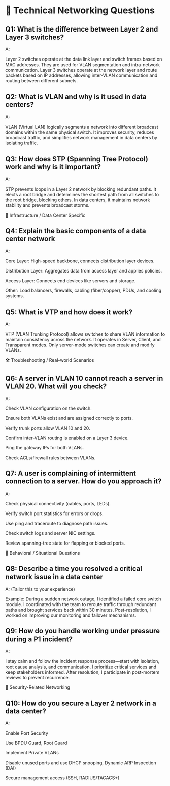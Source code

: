 # 🔧 Technical Networking Questions

## Q1: What is the difference between Layer 2 and Layer 3 switches?

A:

Layer 2 switches operate at the data link layer and switch frames based on MAC addresses. They are used for VLAN segmentation and intra-network communication. Layer 3 switches operate at the network layer and route packets based on IP addresses, allowing inter-VLAN communication and routing between different subnets.

## Q2: What is VLAN and why is it used in data centers?

A:

VLAN (Virtual LAN) logically segments a network into different broadcast domains within the same physical switch. It improves security, reduces broadcast traffic, and simplifies network management in data centers by isolating traffic.

## Q3: How does STP (Spanning Tree Protocol) work and why is it important?

A:

STP prevents loops in a Layer 2 network by blocking redundant paths. It elects a root bridge and determines the shortest path from all switches to the root bridge, blocking others. In data centers, it maintains network stability and prevents broadcast storms.

🔌 Infrastructure / Data Center Specific

## Q4: Explain the basic components of a data center network

A:

Core Layer: High-speed backbone, connects distribution layer devices.

Distribution Layer: Aggregates data from access layer and applies policies.

Access Layer: Connects end devices like servers and storage.

Other: Load balancers, firewalls, cabling (fiber/copper), PDUs, and cooling systems.

## Q5: What is VTP and how does it work?

A:

VTP (VLAN Trunking Protocol) allows switches to share VLAN information to maintain consistency across the network. It operates in Server, Client, and Transparent modes. Only server-mode switches can create and modify VLANs.

🛠 Troubleshooting / Real-world Scenarios

## Q6: A server in VLAN 10 cannot reach a server in VLAN 20. What will you check?

A:

Check VLAN configuration on the switch.

Ensure both VLANs exist and are assigned correctly to ports.

Verify trunk ports allow VLAN 10 and 20.

Confirm inter-VLAN routing is enabled on a Layer 3 device.

Ping the gateway IPs for both VLANs.

Check ACLs/firewall rules between VLANs.

## Q7: A user is complaining of intermittent connection to a server. How do you approach it?

A:

Check physical connectivity (cables, ports, LEDs).

Verify switch port statistics for errors or drops.

Use ping and traceroute to diagnose path issues.

Check switch logs and server NIC settings.

Review spanning-tree state for flapping or blocked ports.

🧠 Behavioral / Situational Questions

## Q8: Describe a time you resolved a critical network issue in a data center

A: (Tailor this to your experience)

Example: During a sudden network outage, I identified a failed core switch module. I coordinated with the team to reroute traffic through redundant paths and brought services back within 30 minutes. Post-resolution, I worked on improving our monitoring and failover mechanisms.

## Q9: How do you handle working under pressure during a P1 incident?

A:

I stay calm and follow the incident response process—start with isolation, root cause analysis, and communication. I prioritize critical services and keep stakeholders informed. After resolution, I participate in post-mortem reviews to prevent recurrence.

🔐 Security-Related Networking

## Q10: How do you secure a Layer 2 network in a data center?

A:

Enable Port Security

Use BPDU Guard, Root Guard

Implement Private VLANs

Disable unused ports and use DHCP snooping, Dynamic ARP Inspection (DAI)

Secure management access (SSH, RADIUS/TACACS+)
